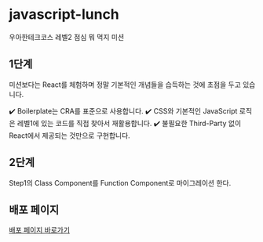 # javascript-lunch

우아한테크코스 레벨2 점심 뭐 먹지 미션

## 1단계

미션보다는 React를 체험하며 정말 기본적인 개념들을 습득하는 것에 초점을 두고 있습니다.

✔️ Boilerplate는 CRA를 표준으로 사용합니다.
✔️ CSS와 기본적인 JavaScript 로직은 레벨1에 있는 코드를 직접 찾아서 재활용합니다.
✔️ 불필요한 Third-Party 없이 React에서 제공되는 것만으로 구현합니다.

## 2단계

Step1의 Class Component를 Function Component로 마이그레이션 한다.

## 배포 페이지

[배포 페이지 바로가기](http://localhost:3005/react-lunch)
